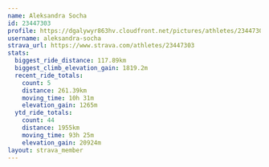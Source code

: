 ```yaml
---
name: Aleksandra Socha
id: 23447303
profile: https://dgalywyr863hv.cloudfront.net/pictures/athletes/23447303/14745546/4/large.jpg
username: aleksandra-socha
strava_url: https://www.strava.com/athletes/23447303
stats:
  biggest_ride_distance: 117.89km
  biggest_climb_elevation_gain: 1819.2m
  recent_ride_totals:
    count: 5
    distance: 261.39km
    moving_time: 10h 31m
    elevation_gain: 1265m
  ytd_ride_totals:
    count: 44
    distance: 1955km
    moving_time: 93h 25m
    elevation_gain: 20924m
layout: strava_member
--- 
```

